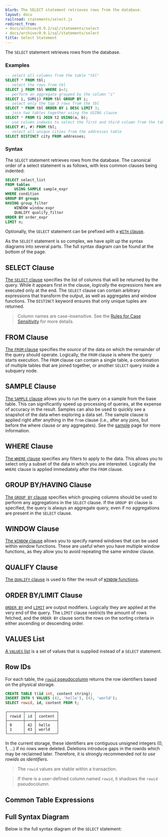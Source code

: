 ```yaml
---
blurb: The SELECT statement retrieves rows from the database.
layout: docu
railroad: statements/select.js
redirect_from:
- docs/archive/0.9.2/sql/statements/select
- docs/archive/0.9.1/sql/statements/select
title: Select Statement
---
```


The `SELECT` statement retrieves rows from the database.

### Examples

```sql
-- select all columns from the table "tbl"
SELECT * FROM tbl;
-- select the rows from tbl
SELECT j FROM tbl WHERE i=3;
-- perform an aggregate grouped by the column "i"
SELECT i, SUM(j) FROM tbl GROUP BY i;
-- select only the top 3 rows from the tbl
SELECT * FROM tbl ORDER BY i DESC LIMIT 3;
-- join two tables together using the USING clause
SELECT * FROM t1 JOIN t2 USING(a, b);
-- use column indexes to select the first and third column from the table "tbl"
SELECT #1, #3 FROM tbl;
-- select all unique cities from the addresses table
SELECT DISTINCT city FROM addresses;
```

### Syntax

The `SELECT` statement retrieves rows from the database. The canonical order of a select statement is as follows, with less common clauses being indented:

```sql
SELECT select_list
FROM tables
    USING SAMPLE sample_expr
WHERE condition
GROUP BY groups
HAVING group_filter
    WINDOW window_expr
    QUALIFY qualify_filter
ORDER BY order_expr
LIMIT n;
```

Optionally, the `SELECT` statement can be prefixed with a [`WITH` clause](../../sql/query_syntax/with).

As the `SELECT` statement is so complex, we have split up the syntax diagrams into several parts. The full syntax diagram can be found at the bottom of the page.

## SELECT Clause

<div id="rrdiagram3"></div>

[The `SELECT` clause](../../sql/query_syntax/select) specifies the list of columns that will be returned by the query. While it appears first in the clause, *logically* the expressions here are executed only at the end. The `SELECT` clause can contain arbitrary expressions that transform the output, as well as aggregates and window functions. The `DISTINCT` keyword ensures that only unique tuples are returned.

> Column names are case-insensitive. See the [Rules for Case Sensitivity](../case_sensitivity) for more details.

## FROM Clause

<div id="rrdiagram4"></div>

[The `FROM` clause](../../sql/query_syntax/from) specifies the *source* of the data on which the remainder of the query should operate. Logically, the `FROM` clause is where the query starts execution. The `FROM` clause can contain a single table, a combination of multiple tables that are joined together, or another `SELECT` query inside a subquery node.

## SAMPLE Clause

<div id="rrdiagram10"></div>

[The `SAMPLE` clause](../../sql/query_syntax/sample) allows you to run the query on a sample from the base table. This can significantly speed up processing of queries, at the expense of accuracy in the result. Samples can also be used to quickly see a snapshot of the data when exploring a data set. The sample clause is applied right after anything in the `from` clause (i.e., after any joins, but before the where clause or any aggregates). See the [sample](../../sql/samples) page for more information.

## WHERE Clause

<div id="rrdiagram5"></div>

[The `WHERE` clause](../../sql/query_syntax/where) specifies any filters to apply to the data. This allows you to select only a subset of the data in which you are interested. Logically the `WHERE` clause is applied immediately after the `FROM` clause.

## GROUP BY/HAVING Clause

<div id="rrdiagram6"></div>

[The `GROUP BY` clause](../../sql/query_syntax/groupby) specifies which grouping columns should be used to perform any aggregations in the `SELECT` clause. If the `GROUP BY` clause is specified, the query is always an aggregate query, even if no aggregations are present in the `SELECT` clause.

## WINDOW Clause

<div id="rrdiagram7"></div>

[The `WINDOW` clause](../../sql/query_syntax/window) allows you to specify named windows that can be used within window functions. These are useful when you have multiple window functions, as they allow you to avoid repeating the same window clause.

## QUALIFY Clause

<div id="rrdiagram11"></div>

[The `QUALIFY` clause](../../sql/query_syntax/qualify) is used to filter the result of [`WINDOW` functions](../../sql/window_functions).

## ORDER BY/LIMIT Clause

<div id="rrdiagram8"></div>

[`ORDER BY`](../../sql/query_syntax/orderby) and [`LIMIT`](../../sql/query_syntax/limit) are output modifiers. Logically they are applied at the very end of the query. The `LIMIT` clause restricts the amount of rows fetched, and the `ORDER BY` clause sorts the rows on the sorting criteria in either ascending or descending order.

## VALUES List

<div id="rrdiagram9"></div>

[A `VALUES` list](../../sql/query_syntax/values) is a set of values that is supplied instead of a `SELECT` statement.

## Row IDs

For each table, the [`rowid` pseudocolumn](https://docs.oracle.com/cd/B19306_01/server.102/b14200/pseudocolumns008.htm) returns the row identifiers based on the physical storage.

```sql
CREATE TABLE t(id int, content string);
INSERT INTO t VALUES (42, 'hello'), (43, 'world');
SELECT rowid, id, content FROM t;
```
```text
┌───────┬────┬─────────┐
│ rowid │ id │ content │
├───────┼────┼─────────┤
│ 0     │ 42 │ hello   │
│ 1     │ 43 │ world   │
└───────┴────┴─────────┘
```

In the current storage, these identifiers are contiguous unsigned integers (0, 1, ...) if no rows were deleted. Deletions introduce gaps in the rowids which may be reclaimed later. Therefore, it is strongly recommended *not to use rowids as identifiers*.

> The `rowid` values are stable within a transaction.

> If there is a user-defined column named `rowid`, it shadows the `rowid` pseudocolumn.


## Common Table Expressions

<div id="rrdiagram2"></div>

## Full Syntax Diagram

Below is the full syntax diagram of the `SELECT` statement:

<div id="rrdiagram"></div>